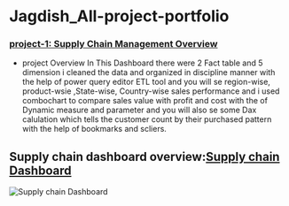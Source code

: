 # Jagdish_All-project-portfolio

### [project-1: Supply Chain Management Overview](https://github.com/Jagdish-Bhandari/Supply-Chain-Dynamic-Dashboard.git)
* project Overview
In This Dashboard there were 2 Fact table and 5 dimension i cleaned the data and organized in discipline manner with the help of power query editor ETL tool and you will se region-wise, product-wsie ,State-wise, Country-wise sales performance and i used combochart to compare sales value with profit and cost with the of Dynamic measure and parameter and you will also se some Dax calulation which tells the customer count by their purchased pattern with the help of bookmarks and scliers.

## Supply chain dashboard overview:[Supply chain Dashboard](https://github.com/user-attachments/assets/315ee1da-efdd-4504-b4f4-4ea8de9fe8df)
![Supply chain Dashboard](https://github.com/user-attachments/assets/cb64d5a5-6640-4cf1-9f22-1600b1787f58)
